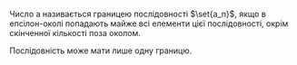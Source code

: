 
Число a називається границею послідовності $\set{a_n}$, якщо в епсілон-околі попадають майже всі елементи цієї послідовності, окрім скінченної кількості поза околом.

Послідовність може мати лише одну границю. 